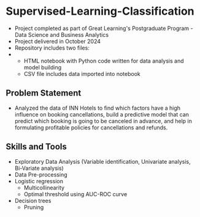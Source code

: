 # Supervised-Learning-Classification

- Project completed as part of Great Learning's Postgraduate Program - Data Science and Business Analytics
- Project delivered in October 2024
- Repository includes two files:
- 
  - HTML notebook with Python code written for data analysis and model building
  - CSV file includes data imported into notebook
    
## Problem Statement
- Analyzed the data of INN Hotels to find which factors have a high influence on booking cancellations, build a predictive model that can predict which booking is going to be canceled in advance, and help in formulating profitable policies for cancellations and refunds.
  
## Skills and Tools
- Exploratory Data Analysis (Variable identification, Univariate analysis, Bi-Variate analysis)
- Data Pre-processing
- Logistic regression
  - Multicollinearity
  - Optimal threshold using AUC-ROC curve
- Decision trees
  - Pruning
